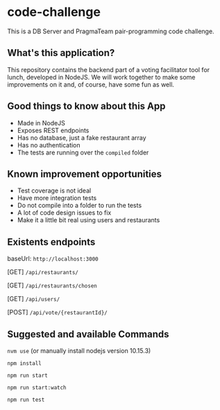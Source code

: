 # code-challenge
This is a DB Server and PragmaTeam pair-programming code challenge.

## What's this application?
This repository contains the backend part of a voting facilitator tool for lunch, developed in NodeJS. We will work together to make some improvements on it and, of course, have some fun as well.

## Good things to know about this App
- Made in NodeJS
- Exposes REST endpoints
- Has no database, just a fake restaurant array
- Has no authentication
- The tests are running over the `compiled` folder

## Known improvement opportunities
- Test coverage is not ideal
- Have more integration tests
- Do not compile into a folder to run the tests
- A lot of code design issues to fix
- Make it a little bit real using users and restaurants

## Existents endpoints

baseUrl: `http://localhost:3000`

[GET] `/api/restaurants/`

[GET] `/api/restaurants/chosen`

[GET] `/api/users/`

[POST] `/api/vote/{restaurantId}/`

## Suggested and available Commands

`nvm use` (or manually install nodejs version 10.15.3)

`npm install`

`npm run start`

`npm run start:watch`

`npm run test`

